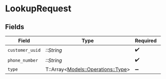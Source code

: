 # LookupRequest


## Fields

| Field                                                                 | Type                                                                  | Required                                                              | Description                                                           |
| --------------------------------------------------------------------- | --------------------------------------------------------------------- | --------------------------------------------------------------------- | --------------------------------------------------------------------- |
| `customer_uuid`                                                       | *::String*                                                            | :heavy_check_mark:                                                    | N/A                                                                   |
| `phone_number`                                                        | *::String*                                                            | :heavy_check_mark:                                                    | N/A                                                                   |
| `type`                                                                | T::Array<[Models::Operations::Type](../../models/operations/type.md)> | :heavy_minus_sign:                                                    | N/A                                                                   |
